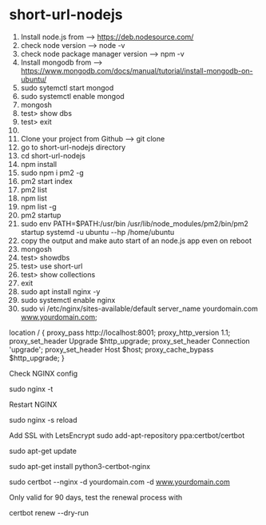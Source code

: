# short-url-nodejs

1. Install node.js from --> https://deb.nodesource.com/
2. check node version --> node -v
3. check node package manager version --> npm -v
4. Install mongodb from --> https://www.mongodb.com/docs/manual/tutorial/install-mongodb-on-ubuntu/
5. sudo sytemctl start mongod
6. sudo systemctl enable mongod
7. mongosh
8. test> show dbs
9. test> exit
10. 
11. Clone your project from Github --> git clone <url>
12. go to short-url-nodejs directory
13. cd short-url-nodejs
14. npm install
15. sudo npm i pm2 -g
16. pm2 start index
17. pm2 list
18. npm list
19. npm list -g
20. pm2 startup
21. sudo env PATH=$PATH:/usr/bin /usr/lib/node_modules/pm2/bin/pm2 startup systemd -u ubuntu --hp /home/ubuntu
22. copy the output and make auto start of an node.js app even on reboot
23. mongosh
24. test> showdbs
25. test> use short-url
26. test> show collections
27. exit
28. sudo apt install nginx -y
29. sudo systemctl enable nginx
30. sudo vi /etc/nginx/sites-available/default
server_name yourdomain.com www.yourdomain.com;

location / {
    proxy_pass http://localhost:8001;
    proxy_http_version 1.1;
    proxy_set_header Upgrade $http_upgrade;
    proxy_set_header Connection 'upgrade';
    proxy_set_header Host $host;
    proxy_cache_bypass $http_upgrade;
}

Check NGINX config

sudo nginx -t

Restart NGINX

sudo nginx -s reload

Add SSL with LetsEncrypt
sudo add-apt-repository ppa:certbot/certbot 

sudo apt-get update 

sudo apt-get install python3-certbot-nginx 

sudo certbot --nginx -d yourdomain.com -d www.yourdomain.com

Only valid for 90 days, test the renewal process with

certbot renew --dry-run
